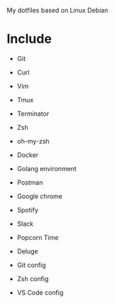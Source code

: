 My dotfiles based on Linux Debian

# Include

- Git
- Curl
- Vim
- Tmux
- Terminator
- Zsh
- oh-my-zsh
- Docker
- Golang environment
- Postman


- Google chrome
- Spotify
- Slack
- Popcorn Time
- Deluge


- Git config
- Zsh config
- VS Code config

